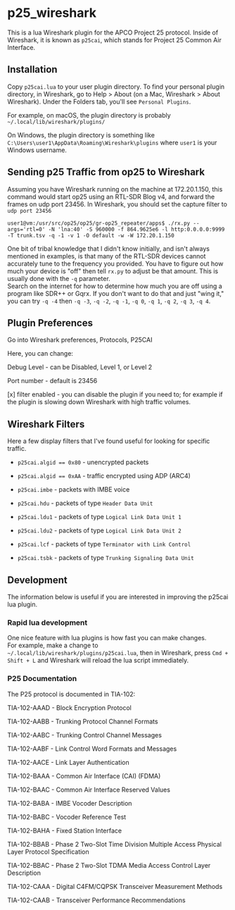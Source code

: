 # p25_wireshark

This is a lua Wireshark plugin for the APCO Project 25 protocol.  Inside of Wireshark, it is known as `p25cai`, which 
stands for Project 25 Common Air Interface.

## Installation

Copy `p25cai.lua` to your user plugin directory.  To find your personal plugin directory, in Wireshark, go to Help > About (on a Mac, Wireshark > About Wireshark).
Under the Folders tab, you'll see `Personal Plugins`.  

For example, on macOS, the plugin directory is probably `~/.local/lib/wireshark/plugins/`

On Windows, the plugin directory is something like `C:\Users\user1\AppData\Roaming\Wireshark\plugins` where `user1` is your Windows username.

## Sending p25 Traffic from op25 to Wireshark

Assuming you have Wireshark running on the machine at 172.20.1.150, this command would start op25 using an RTL-SDR Blog v4, and forward the frames on udp port 23456.
In Wireshark, you should set the capture filter to `udp port 23456`
```
user1@vm:/usr/src/op25/op25/gr-op25_repeater/apps$ ./rx.py --args='rtl=0' -N 'lna:40' -S 960000 -f 864.9625e6 -l http:0.0.0.0:9999 -T trunk.tsv -q -1 -v 1 -O default -w -W 172.20.1.150
```

One bit of tribal knowledge that I didn't know initially, and isn't always mentioned in examples, is that 
many of the RTL-SDR devices cannot accurately tune to the frequency you provided.  You have to figure out how much
your device is "off" then tell `rx.py` to adjust be that amount.  This is usually done with the `-q` parameter.  
Search on the internet for how to determine how much you are off using a program like SDR++ or Gqrx.
If you don't want to do that and just "wing it," you can try `-q -4` then `-q -3`, `-q -2`, `-q -1`, `-q 0`, `-q 1`,
`-q 2`, `-q 3`, `-q 4`.

## Plugin Preferences

Go into Wireshark preferences, Protocols, P25CAI

Here, you can change:

Debug Level - can be Disabled, Level 1, or Level 2

Port number - default is 23456

[x] filter enabled - you can disable the plugin if you need to; for example if the plugin is slowing down Wireshark with high traffic volumes.


## Wireshark Filters

Here a few display filters that I've found useful for looking for specific traffic.

- `p25cai.algid == 0x80` - unencrypted packets
- `p25cai.algid == 0xAA` - traffic encrypted using ADP (ARC4)
- `p25cai.imbe` - packets with IMBE voice

- `p25cai.hdu`  - packets of type `Header Data Unit`
- `p25cai.ldu1` - packets of type `Logical Link Data Unit 1`
- `p25cai.ldu2` - packets of type `Logical Link Data Unit 2`
- `p25cai.lcf`  - packets of type `Terminator with Link Control`
- `p25cai.tsbk` - packets of type `Trunking Signaling Data Unit`

## Development

The information below is useful if you are interested in improving the p25cai lua plugin.

### Rapid lua development

One nice feature with lua plugins is how fast you can make changes.  
For example, make a change to `~/.local/lib/wireshark/plugins/p25cai.lua`, then in Wireshark, 
press `Cmd + Shift + L` and Wireshark will reload the lua script immediately.

### P25 Documentation

The P25 protocol is documented in TIA-102:

TIA-102-AAAD - Block Encryption Protocol

TIA-102-AABB - Trunking Protocol Channel Formats

TIA-102-AABC - Trunking Control Channel Messages

TIA-102-AABF - Link Control Word Formats and Messages

TIA-102-AACE - Link Layer Authentication

TIA-102-BAAA - Common Air Interface (CAI) (FDMA)

TIA-102-BAAC - Common Air Interface Reserved Values

TIA-102-BABA - IMBE Vocoder Description

TIA-102-BABC - Vocoder Reference Test

TIA-102-BAHA - Fixed Station Interface

TIA-102-BBAB - Phase 2 Two-Slot Time Division Multiple Access Physical Layer Protocol Specification

TIA-102-BBAC - Phase 2 Two-Slot TDMA Media Access Control Layer Description

TIA-102-CAAA - Digital C4FM/CQPSK Transceiver Measurement Methods

TIA-102-CAAB - Transceiver Performance Recommendations

